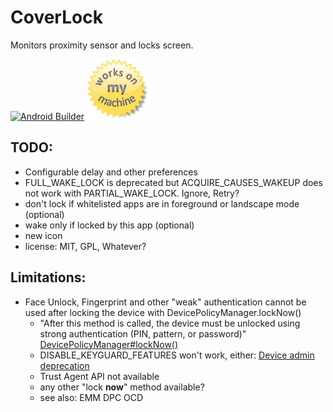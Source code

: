 CoverLock
=========

Monitors proximity sensor and locks screen.

[![Android Builder](https://github.com/lampeh/CoverLock/workflows/Android%20Builder/badge.svg)](https://github.com/lampeh/CoverLock/actions?query=workflow%3A%22Android+Builder%22)
[![Works on my Umidigi F1](.womm.png)](https://en.wikipedia.org/wiki/Umidigi "Works on my Umidigi F1")


TODO:
-----
- Configurable delay and other preferences
- FULL_WAKE_LOCK is deprecated but ACQUIRE_CAUSES_WAKEUP does not work with PARTIAL_WAKE_LOCK. Ignore, Retry?
- don't lock if whitelisted apps are in foreground or landscape mode (optional)
- wake only if locked by this app (optional)
- new icon
- license: MIT, GPL, Whatever?


Limitations:
------------
- Face Unlock, Fingerprint and other "weak" authentication cannot be used after locking the device with DevicePolicyManager.lockNow()
  - "After this method is called, the device must be unlocked using strong authentication (PIN, pattern, or password)" [DevicePolicyManager#lockNow()](https://developer.android.com/reference/android/app/admin/DevicePolicyManager#lockNow())
  - DISABLE_KEYGUARD_FEATURES won't work, either: [Device admin deprecation](https://developers.google.com/android/work/device-admin-deprecation)
  - Trust Agent API not available
  - any other "lock **now**" method available?
  - see also: EMM DPC OCD
